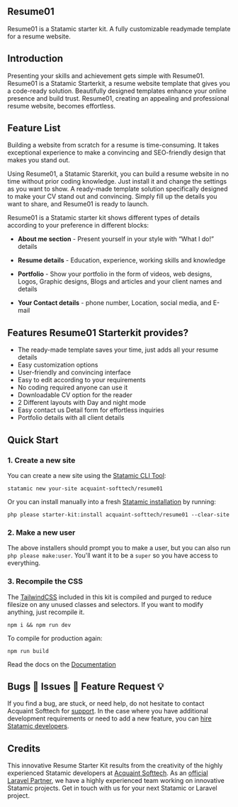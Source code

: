 ## Resume01

Resume01 is a Statamic starter kit. A fully customizable readymade template for a resume website. 

## Introduction 

Presenting your skills and achievement gets simple with Resume01. Resume01 is a Statamic Starterkit, a resume website template that gives you a code-ready solution. Beautifully designed templates enhance your online presence and build trust. Resume01, creating an appealing and professional resume website, becomes effortless.  

## Feature List 

Building a website from scratch for a resume is time-consuming. It takes exceptional experience to make a convincing and SEO-friendly design that makes you stand out.   

Using Resume01, a Statamic Starerkit, you can build a resume website in no time without prior coding knowledge. Just install it and change the settings as you want to show. A ready-made template solution specifically designed to make your CV stand out and convincing. Simply fill up the details you want to share, and Resume01 is ready to launch. 

Resume01 is a Statamic starter kit shows different types of details according to your preference in different blocks: 

- **About me section** - Present yourself in your style with “What I do!” details 

- **Resume details** - Education, experience, working skills and knowledge 

- **Portfolio** - Show your portfolio in the form of videos, web designs, Logos, Graphic designs, Blogs and articles and your client names and details 

- **Your Contact details** - phone number, Location, social media, and E-mail 

##  Features Resume01 Starterkit provides? 

- The ready-made template saves your time, just adds all your resume details 
- Easy customization options 
- User-friendly and convincing interface  
- Easy to edit according to your requirements  
- No coding required anyone can use it 
- Downloadable CV option for the reader  
- 2 Different layouts with Day and night mode  
- Easy contact us Detail form for effortless inquiries  
- Portfolio details with all client details 

## Quick Start

### 1. Create a new site

You can create a new site using the [Statamic CLI Tool](https://github.com/statamic/cli):

```
statamic new your-site acquaint-softtech/resume01
```

Or you can install manually into a fresh [Statamic installation](https://statamic.dev/installation) by running:

```
php please starter-kit:install acquaint-softtech/resume01 --clear-site
```

### 2. Make a new user

The above installers should prompt you to make a user, but you can also run `php please make:user`. You'll want it to be a `super` so you have access to everything.

### 3. Recompile the CSS

The [TailwindCSS](https://tailwindcss.com/) included in this kit is compiled and purged to reduce filesize on any unused classes and selectors. If you want to modify anything, just recompile it.

```
npm i && npm run dev
```

To compile for production again:

```
npm run build
```

Read the docs on the [Documentation](DOCUMENTATION.md)

## Bugs 🐛 Issues 🚧 Feature Request 💡

If you find a bug, are stuck, or need help, do not hesitate to contact Acquaint Softtech for [support](https://github.com/acquaint-softtech/resume01/issues).  In the case where you have additional development requirements or need to add a new feature, you can [hire Statamic developers](https://acquaintsoft.com/statamic-cms-development-company).

## Credits

This innovative Resume Starter Kit results from the creativity of the highly experienced Statamic developers at [Acquaint Softtech](https://acquaintsoft.com). As an [official Laravel Partner]( https://acquaintsoft.com/services/laravel-development-service), we have a highly experienced team working on innovative Statamic projects. Get in touch with us for your next Statamic or Laravel project.